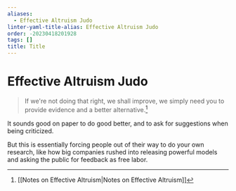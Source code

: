 ```yaml
---
aliases:
  - Effective Altruism Judo
linter-yaml-title-alias: Effective Altruism Judo
order: -20230418201928
tags: []
title: Title
---
```


# Effective Altruism Judo

> If we're not doing that right, we shall improve, we simply need you to provide evidence and a better alternative.[^1]

It sounds good on paper to do good better, and to ask for suggestions when being criticized. 

But this is essentially forcing people out of their way to do your own research, like how big companies rushed into releasing powerful models and asking the public for feedback as free labor.

[^1]: [[Notes on Effective Altruism|Notes on Effective Altruism]]